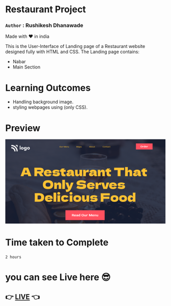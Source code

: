# Restaurant Project

### `Author` : **Rushikesh Dhanawade**

Made with ❤ in india

This is the User-Interface of Landing page of a Restaurant website designed fully with HTML and CSS. The Landing page contains:

- Nabar
- Main Section

# Learning Outcomes

- Handling background image.
- styling webpages using (only CSS).

# Preview

![preview](thumbnail.png)

# Time taken to Complete

`2 hours`

# you can see Live here 😎

## 👉 [LIVE](https://rushi-food-restaurent-page.netlify.app/) 👈

